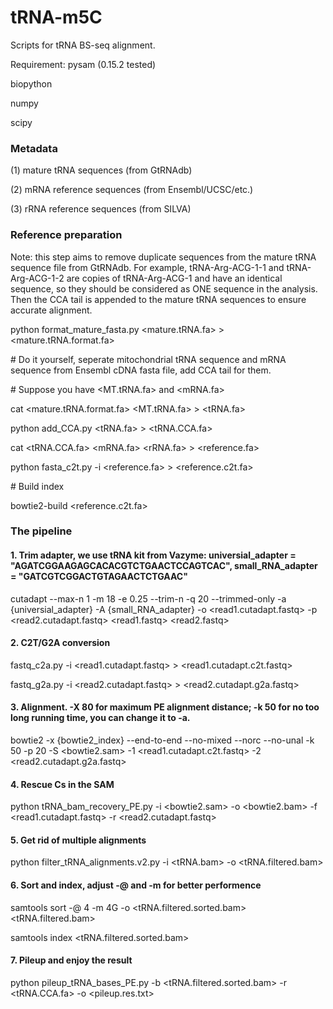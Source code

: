 # tRNA-m5C
Scripts for tRNA BS-seq alignment.

Requirement:
pysam (0.15.2 tested)

biopython

numpy

scipy

### Metadata

(1) mature tRNA sequences (from GtRNAdb)

(2) mRNA reference sequences (from Ensembl/UCSC/etc.)

(3) rRNA reference sequences (from SILVA)

### Reference preparation

Note: this step aims to remove duplicate sequences from the mature tRNA sequence file from GtRNAdb. For example, tRNA-Arg-ACG-1-1 and tRNA-Arg-ACG-1-2 are copies of tRNA-Arg-ACG-1 and have an identical sequence, so they should be considered as ONE sequence in the analysis. Then the CCA tail is appended to the mature tRNA sequences to ensure accurate alignment.

python format_mature_fasta.py <mature.tRNA.fa> > <mature.tRNA.format.fa>

\# Do it yourself, seperate mitochondrial tRNA sequence and mRNA sequence from Ensembl cDNA fasta file, add CCA tail for them.

\# Suppose you have <MT.tRNA.fa> and <mRNA.fa>

cat <mature.tRNA.format.fa> <MT.tRNA.fa> > <tRNA.fa>

python add_CCA.py <tRNA.fa> > <tRNA.CCA.fa>

cat <tRNA.CCA.fa> <mRNA.fa> <rRNA.fa> > <reference.fa>

python fasta_c2t.py -i <reference.fa> > <reference.c2t.fa>

\# Build index

bowtie2-build <reference.c2t.fa>

### The pipeline

#### 1. Trim adapter, we use tRNA kit from Vazyme: universial_adapter = "AGATCGGAAGAGCACACGTCTGAACTCCAGTCAC", small_RNA_adapter = "GATCGTCGGACTGTAGAACTCTGAAC"

cutadapt --max-n 1 -m 18 -e 0.25 --trim-n -q 20 --trimmed-only -a {universial_adapter} -A {small_RNA_adapter} -o <read1.cutadapt.fastq> -p <read2.cutadapt.fastq> <read1.fastq> <read2.fastq>

#### 2. C2T/G2A conversion

fastq_c2a.py -i <read1.cutadapt.fastq> > <read1.cutadapt.c2t.fastq>

fastq_g2a.py -i <read2.cutadapt.fastq> > <read2.cutadapt.g2a.fastq>

#### 3. Alignment. -X 80 for maximum PE alignment distance; -k 50 for no too long running time, you can change it to -a.
bowtie2 -x {bowtie2_index} --end-to-end --no-mixed --norc --no-unal -k 50 -p 20 -S <bowtie2.sam> -1 <read1.cutadapt.c2t.fastq> -2 <read2.cutadapt.g2a.fastq>

#### 4. Rescue Cs in the SAM

python tRNA_bam_recovery_PE.py -i <bowtie2.sam> -o <bowtie2.bam> -f <read1.cutadapt.fastq> -r <read2.cutadapt.fastq>

#### 5. Get rid of multiple alignments

python filter_tRNA_alignments.v2.py -i <tRNA.bam> -o <tRNA.filtered.bam>

#### 6. Sort and index, adjust -@ and -m for better performence

samtools sort -@ 4 -m 4G -o <tRNA.filtered.sorted.bam><tRNA.filtered.bam>

samtools index <tRNA.filtered.sorted.bam>

#### 7. Pileup and enjoy the result

python pileup_tRNA_bases_PE.py -b <tRNA.filtered.sorted.bam> -r <tRNA.CCA.fa> -o <pileup.res.txt>










